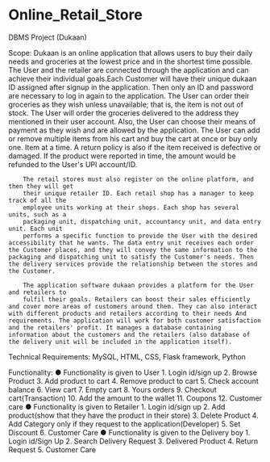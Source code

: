 # Online_Retail_Store

DBMS Project (Dukaan)

Scope: Dukaan is an online application that allows users to buy their daily needs and
        groceries at the lowest price and in the shortest time possible. The User and the
        retailer are connected through the application and can achieve their individual goals.Each Customer will have their unique dukaan ID assigned after signup in the
        application. Then only an ID and password are necessary to log in again to the
        application. The User can order their groceries as they wish unless unavailable; that is, the item is not out of stock. The User will order the groceries delivered to the address they mentioned in their user account. Also, the User can choose their means of payment as they wish and are allowed by the application. The User can add or remove multiple items from his cart and buy the cart at once or buy only one. Item at a time. A return policy is also if the item received is defective or damaged. If the product were reported in time, the amount would be refunded to the User's UPI
        account/ID.

        The retail stores must also register on the online platform, and then they will get
        their unique retailer ID. Each retail shop has a manager to keep track of all the
        employee units working at their shops. Each shop has several units, such as a
        packaging unit, dispatching unit, accountancy unit, and data entry unit. Each unit
        performs a specific function to provide the User with the desired accessibility that he wants. The data entry unit receives each order the Customer places, and they will convey the same information to the packaging and dispatching unit to satisfy the Customer's needs. Then the delivery services provide the relationship between the stores and the Customer.
        
        The application software dukaan provides a platform for the User and retailers to
        fulfil their goals. Retailers can boost their sales efficiently and cover more areas of customers around them. They can also interact with different products and retailers according to their needs And requirements. The application will work for both customer satisfaction and the retailers' profit. It manages a database containing information about the customers and the retailers (also database of the delivery unit will be included in the application itself).





Technical Requirements: MySQL, HTML, CSS, Flask framework, Python

Functionality:
    ● Functionality is given to User
        1. Login id/sign up
        2. Browse Product
        3. Add product to cart
        4. Remove product to cart
        5. Check account balance
        6. View cart
        7. Empty cart
        8. Yours orders
        9. Checkout cart(Transaction)
        10. Add the amount to the wallet
        11. Coupons
        12. Customer care
    ● Functionality is given to Retailer
        1. Login id/sign up
        2. Add product(show that they have the product in their store)
        3. Delete Product
        4. Add Category only if they request to the application(Developer)
        5. Set Discount
        6. Customer Care
    ● Functionality is given to the Delivery boy
        1. Login id/Sign Up
        2. Search Delivery Request
        3. Delivered Product
        4. Return Request
        5. Customer Care